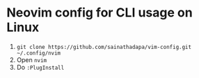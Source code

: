 # Neovim config for CLI usage on Linux

1. `git clone https://github.com/sainathadapa/vim-config.git ~/.config/nvim`
2. Open `nvim`
3. Do `:PlugInstall`
